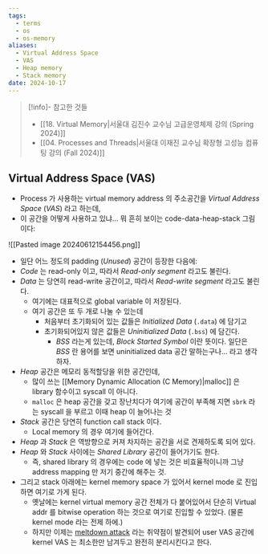 ```yaml
---
tags:
  - terms
  - os
  - os-memory
aliases:
  - Virtual Address Space
  - VAS
  - Heap memory
  - Stack memory
date: 2024-10-17
---
```

> [!info]- 참고한 것들
> - [[18. Virtual Memory|서울대 김진수 교수님 고급운영체제 강의 (Spring 2024)]]
> - [[04. Processes and Threads|서울대 이재진 교수님 확장형 고성능 컴퓨팅 강의 (Fall 2024)]]

## Virtual Address Space (VAS)

- Process 가 사용하는 virtual memory address 의 주소공간을 *Virtual Address Space* (*VAS*) 라고 하는데,
- 이 공간을 어떻게 사용하고 있냐... 뭐 흔히 보이는 code-data-heap-stack 그림이다:

![[Pasted image 20240612154456.png]]

- 일단 어느 정도의 padding (*Unused*) 공간이 등장한 다음에:
- *Code* 는 read-only 이고, 따라서 *Read-only segment* 라고도 불린다.
- *Data* 는 당연히 read-write 공간이고, 따라서 *Read-write segment* 라고도 불린다.
	- 여기에는 대표적으로 global variable 이 저장된다.
	- 여기 공간은 또 두 개로 나눌 수 있는데
		- 처음부터 초기화되어 있는 값들은 *Initialized Data* (`.data`) 에 담기고
		- 초기화되어있지 않은 값들은 *Uninitialized Data* (`.bss`) 에 담긴다.
			- *BSS* 라는게 있는데, *Block Started Symbol* 이란 뜻이다. 일단은 *BSS* 란 용어를 보면 uninitialized data 공간 말하는구나... 라고 생각하자.
- *Heap* 공간은 메모리 동적할당을 위한 공간인데,
	- 많이 쓰는 [[Memory Dynamic Allocation (C Memory)|malloc]] 은 library 함수이고 syscall 이 아니다.
	- `malloc` 은 heap 공간을 갖고 장난치다가 여기에 공간이 부족해 지면 `sbrk` 라는 syscall 을 부르고 이때 heap 이 늘어나는 것
- *Stack* 공간은 당연히 function call stack 이다.
	- Local memory 의 경우 여기에 들어간다.
- *Heap* 과 *Stack* 은 역방향으로 커져 차지하는 공간을 서로 견제하도록 되어 있다.
- *Heap* 와 *Stack* 사이에는 *Shared Library* 공간이 들어가기도 한다.
	- 즉, shared library 의 경우에는 code 에 넣는 것은 비효율적이니까 그냥 address mapping 만 저기 중간에 해주는 것.
- 그리고 stack 아래에는 kernel memory space 가 있어서 kernel mode 로 진입하면 여기로 가게 된다.
	- 옛날에는 kernel virtual memory 공간 전체가 다 붙어있어서 단순히 Virtual addr 를 bitwise operation 하는 것으로 여기로 진입할 수 있었다. (물론 kernel mode 라는 전제 하에.)
	- 하지만 이제는 [meltdown attack](https://www.usenix.org/conference/usenixsecurity18/presentation/lipp) 라는 취약점이 발견되어 user VAS 공간에 kernel VAS 는 최소한만 남겨두고 완전히 분리시킨다고 한다.
